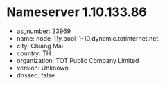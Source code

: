 # Nameserver 1.10.133.86

* as_number: 23969
* name: node-11y.pool-1-10.dynamic.totinternet.net.
* city: Chiang Mai
* country: TH
* organization: TOT Public Company Limited
* version: Unknown
* dnssec: false
